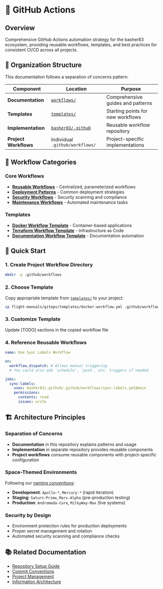 # 🚀 GitHub Actions

## Overview

Comprehensive GitHub Actions automation strategy for the basher83 ecosystem, providing reusable workflows, templates, and best practices for consistent CI/CD across all projects.

## 📁 Organization Structure

This documentation follows a separation of concerns pattern:

| Component | Location | Purpose |
|-----------|----------|---------|
| **Documentation** | [`workflows/`](./workflows/) | Comprehensive guides and patterns |
| **Templates** | [`templates/`](./templates/) | Starting points for new workflows |
| **Implementation** | [`basher83/.github`](https://github.com/basher83/.github) | Reusable workflow repository |
| **Project Workflows** | Individual `.github/workflows/` | Project-specific implementations |

## 🔄 Workflow Categories

### Core Workflows

- **[Reusable Workflows](./workflows/reusable-workflows.md)** - Centralized, parameterized workflows
- **[Deployment Patterns](./workflows/deployment-patterns.md)** - Common deployment strategies
- **[Security Workflows](./workflows/security-workflows.md)** - Security scanning and compliance
- **[Maintenance Workflows](./workflows/maintenance-workflows.md)** - Automated maintenance tasks

### Templates

- **[Docker Workflow Template](./templates/docker-workflow.yml)** - Container-based applications
- **[Terraform Workflow Template](./templates/terraform-workflow.yml)** - Infrastructure as Code
- **[Documentation Workflow Template](./templates/docs-workflow.yml)** - Documentation automation

## 🎯 Quick Start

### 1. Create Project Workflow Directory

```bash
mkdir -p .github/workflows
```

### 2. Choose Template

Copy appropriate template from [`templates/`](./templates/) to your project:

```bash
cp flight-manuals/gitops/templates/docker-workflow.yml .github/workflows/deploy.yml
```

### 3. Customize Template

Update [TODO] sections in the copied workflow file

### 4. Reference Reusable Workflows

```yaml
name: Use Sync Labels Workflow

on:
  workflow_dispatch: # Allows manual triggering
  # You could also add 'schedule', 'push', etc. triggers if needed

jobs:
  sync-labels:
    uses: basher83/.github/.github/workflows/sync-labels.yml@main
    permissions:
      contents: read
      issues: write
```

## 🏗️ Architecture Principles

### Separation of Concerns

- **Documentation** in this repository explains patterns and usage
- **Implementation** in separate repository provides reusable components
- **Project workflows** consume reusable components with project-specific configuration

### Space-Themed Environments

Following our [naming conventions](../../mission-control/repo-naming-conventions.md):

- **Development**: `Apollo-*`, `Mercury-*` (rapid iteration)
- **Staging**: `Saturn-Prime`, `Mars-Alpha` (pre-production testing)
- **Production**: `Andromeda-Core`, `MilkyWay-Max` (live systems)

### Security by Design

- Environment protection rules for production deployments
- Proper secret management and rotation
- Automated security scanning and compliance checks

## 📚 Related Documentation

- [Repository Setup Guide](./repo-setup-guide.md)
- [Commit Conventions](./commit-conventions.md)
- [Project Management](./project-management.md)
- [Information Architecture](../../mission-control/information-architecture.md)
